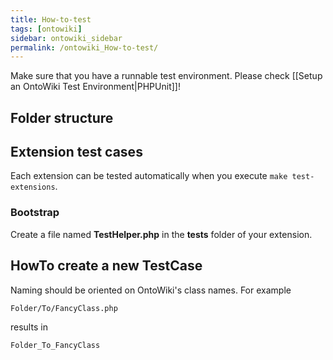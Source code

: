 ```yaml
---
title: How-to-test
tags: [ontowiki]
sidebar: ontowiki_sidebar
permalink: /ontowiki_How-to-test/
---
```

Make sure that you have a runnable test environment. Please check [[Setup an OntoWiki Test Environment|PHPUnit]]!

## Folder structure

## Extension test cases

Each extension can be tested automatically when you execute `make test-extensions`.

### Bootstrap

Create a file named **TestHelper.php** in the **tests** folder of your extension. 

## HowTo create a new TestCase

Naming should be oriented on OntoWiki's class names. For example

`Folder/To/FancyClass.php`

results in

`Folder_To_FancyClass`

